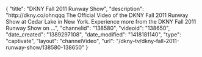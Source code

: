{
    "title": "DKNY Fall 2011 Runway Show",
    "description": "http:\/\/dkny.co\/ohnqqq The Official Video of the DKNY Fall 2011 Runway Show at Cedar Lake in New York. Experience more from the DKNY Fall 2011 Runway Show on ...",
    "channelid": "138580",
    "videoid": "138650",
    "date_created": "1389297108",
    "date_modified": "1418181140",
    "type": "captivate",
    "layout": "channelVideo",
    "url": "\/dkny-tv\/dkny-fall-2011-runway-show\/138580-138650"
}